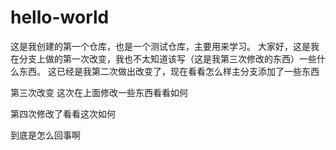 # hello-world
这是我创建的第一个仓库，也是一个测试仓库，主要用来学习。
大家好，这是我在分支上做的第一次改变，我也不太知道该写（这是我第三次修改的东西）一些什么东西。
这已经是我第二次做出改变了，现在看看怎么样主分支添加了一些东西

第三次改变 这次在上面修改一些东西看看如何

第四次修改了看看这次如何

到底是怎么回事啊

